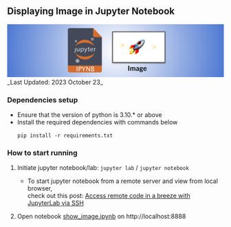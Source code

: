 ## Displaying Image in Jupyter Notebook

<img src="metadata/image_banner.png">
_Last Updated: 2023 October 23_

### Dependencies setup
- Ensure that the version of python is 3.10.* or above
- Install the required dependencies with commands below
    ```
    pip install -r requirements.txt
    ```

### How to start running

1. Initiate jupyter notebook/lab: `jupyter lab` / `jupyter notebook`
    - To start jupyter notebook from a remote server and view from local browser,  
    check out this post: [Access remote code in a breeze with JupyterLab via SSH](https://medium.com/towards-data-science/access-remote-code-in-a-breeze-with-jupyterlab-via-ssh-8c6a9ffaaa8c)

2. Open notebook [show_image.ipynb](show_image.ipynb) on http://localhost:8888


